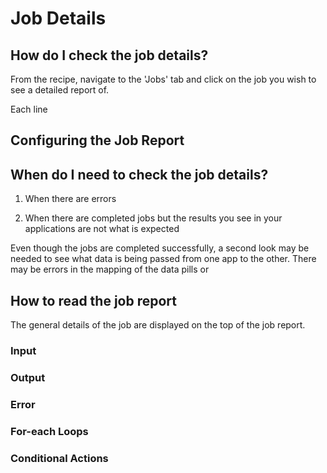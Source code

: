 # Job Details

## How do I check the job details? 

From the recipe, navigate to the 'Jobs' tab and click on the job you wish to see a detailed report of. 

Each line

## Configuring the Job Report




## When do I need to check the job details? 

  1. When there are errors 

  2. When there are completed jobs but the results you see in your applications are not what is expected

  Even though the jobs are completed successfully, a second look may be needed to see what data is being passed from one app to the other. There may be errors in the mapping of the data pills or 

## How to read the job report
 
The general details of the job are displayed on the top of the job report. 
### Input


### Output

### Error

### For-each Loops

### Conditional Actions
